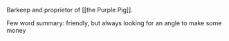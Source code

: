 


Barkeep and proprietor of [[the Purple Pig]].
 
Few word summary: friendly, but always looking for an angle to make some money
